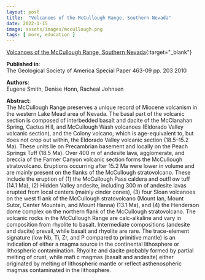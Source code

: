 ```yaml
---
layout: post
title:  "Volcanoes of the McCullough Range, Southern Nevada"
date: 2022-1-15
image: assets/images/mccullough.png
tags: [ more, education ]
---
```


[Volcanoes of the McCullough Range, Southern Nevada](http://geoscience.unlv.edu/files/Smith,%20Honn%20and%20Johnsen%202010.pdf){:target="_blank"}  

**Published in**:  
The Geological Society of America Special Paper 463-09 pp. 203 2010 

**Authors**:  
Eugene Smith, Denise Honn, Racheal Johnsen

**Abstract**:  
The McCullough Range preserves a unique record of Miocene volcanism in the western Lake Mead area of Nevada. The basal part of the volcanic section is composed of interbedded basalt and dacite of the McClanahan Spring, Cactus Hill, and McCullough Wash volcanoes (Eldorado Valley volcanic section), and the Colony volcano, which is age-equivalent to, but does not crop out within, the Eldorado Valley volcanic section (18.5–15.2 Ma). These units lie on Precambrian basement and locally on the Peach Springs Tuff (18.5 Ma). Over 400 m of andesite lava, agglomerate, and breccia of the Farmer Canyon volcanic section forms the McCullough stratovolcano. Eruptions occurring after 15.2 Ma were lower in volume and are mainly present on the flanks of the McCullough stratovolcano. These include the eruption of (1) the McCullough Pass caldera and outfl ow tuff (14.1 Ma), (2) Hidden Valley andesite,
including 300 m of andesite lavas erupted from local centers (mainly cinder cones), (3) four Sloan volcanoes on the west fl ank of the McCullough stratovolcano (Mount Ian, Mount Sutor, Center Mountain, and Mount Hanna) (13.1 Ma), and (4) the Henderson dome complex on the northern flank of the McCullough stratovolcano. The volcanic rocks in the McCullough Range are calc-alkaline and vary in composition from rhyolite to basalt. Intermediate compositions (andesite and dacite) prevail, while basalt and rhyolite are rare. The trace-element signature (low Nb, Ti, Zr, and P compared to primitive mantle) is an indication of either a magma source in the continental lithosphere or lithospheric contamination. Rhyolite and dacite probably formed by partial melting of crust, while mafi c magmas (basalt and andesite) either originated by melting of lithospheric mantle or reflect asthenospheric magmas contaminated in the lithosphere.

